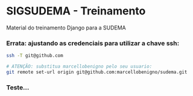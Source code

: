 # SIGSUDEMA - Treinamento

Material do treinamento Django para a SUDEMA

### Errata: ajustando as credenciais para utilizar a chave ssh:


```bash
ssh -T git@github.com

# ATENÇÃO: substitua marcellobenigno pelo seu usuario:
git remote set-url origin git@github.com:marcellobenigno/sudema.git


```

### Teste...